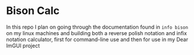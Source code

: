 # Bison Calc
In this repo I plan on going through the documentation found in `info bison` on my linux machines and building both a reverse polish notation and infix notation calculator, first for command-line use and then for use in my Dear ImGUI project
